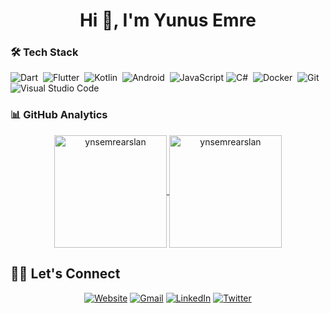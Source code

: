 <h1 align="center">Hi 👋, I'm Yunus Emre</h1>

### 🛠 Tech Stack
![Dart](https://img.shields.io/badge/Dart-05122A?style=flat&logo=dart&logoColor=29B6F6)&nbsp;
![Flutter](https://img.shields.io/badge/Flutter-05122A?style=flat&logo=flutter&logoColor=02569B)&nbsp;
![Kotlin](https://img.shields.io/badge/-Kotlin-05122A?style=flat&logo=Kotlin&logoColor=kotlin)&nbsp;
![Android](https://img.shields.io/badge/-Android-05122A?style=flat&logo=android)&nbsp;
![JavaScript](https://img.shields.io/badge/-JavaScript-05122A?style=flat&logo=javascript)
![C#](https://img.shields.io/badge/CSharp-05122A?style=flat&logo=csharp&logoColor=29B6F6)&nbsp;
![Docker](https://img.shields.io/badge/-Docker-05122A?style=flat&logo=Docker)&nbsp;
![Git](https://img.shields.io/badge/-Git-05122A?style=flat&logo=git)&nbsp;
![Visual Studio Code](https://img.shields.io/badge/-Visual%20Studio%20Code-05122A?style=flat&logo=visual-studio-code&logoColor=007ACC)&nbsp;

### 📊 GitHub Analytics

<p align="center">
<a href="https://github.com/Adem68">
  <img height="180em" align="center" src="https://github-readme-stats.vercel.app/api?username=ynsemrearslan&show_icons=true&locale=en&theme=algolia&include_all_commits=true&count_private=true" alt="ynsemrearslan"/>
  <img height="180em" align="center" src="https://github-readme-stats.vercel.app/api/top-langs?username=ynsemrearslan&show_icons=true&locale=en&layout=compact&langs_count=8&theme=algolia" alt="ynsemrearslan"/>
</a>
</p>

## 🙋‍♀️ Let's Connect
<p align="center">
  <a href="https://yunusemrearslan.info/"><img src="https://img.icons8.com/bubbles/50/000000/web.png" alt="Website"/></a>
	<a href="mailto:yunusemrearslannn@gmail.com"><img src="https://img.icons8.com/bubbles/50/000000/gmail.png" alt="Gmail"/></a>
	<a href="https://www.linkedin.com/in/yunsemrearslan/"><img src="https://img.icons8.com/bubbles/50/000000/linkedin.png" alt="LinkedIn"/></a>
	<a href="https://twitter.com/yunsemrearslan"><img src="https://img.icons8.com/bubbles/50/000000/twitter.png" alt="Twitter"/></a>
	
</p>
